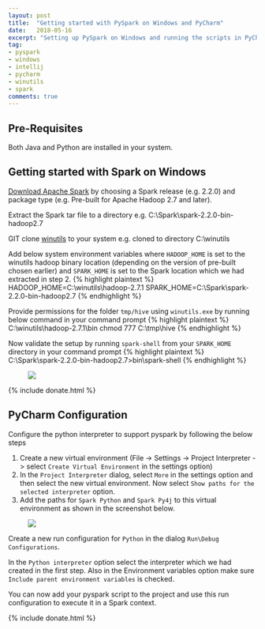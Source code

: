 ```yaml
---
layout: post
title:  "Getting started with PySpark on Windows and PyCharm"
date:   2018-05-16
excerpt: "Setting up PySpark on Windows and running the scripts in PyCharm IDE"
tag:
- pyspark 
- windows
- intellij
- pycharm
- winutils
- spark
comments: true
---
```


## Pre-Requisites

Both Java and Python are installed in your system.

## Getting started with Spark on Windows

[Download Apache Spark](http://spark.apache.org/downloads.html) by choosing a Spark release (e.g. 2.2.0) and package type (e.g. Pre-built for Apache Hadoop 2.7 and later).

Extract the Spark tar file to a directory e.g. C:\Spark\spark-2.2.0-bin-hadoop2.7

GIT clone [winutils](https://github.com/steveloughran/winutils) to your system e.g. cloned to directory C:\winutils

Add below system environment variables where `HADOOP_HOME` is set to the winutils hadoop binary location (depending on the version of pre-built chosen earlier)  and `SPARK_HOME` is set to the Spark location which we had extracted in step 2.
{% highlight plaintext %}
HADOOP_HOME=C:\winutils\hadoop-2.7.1
SPARK_HOME=C:\Spark\spark-2.2.0-bin-hadoop2.7
{% endhighlight %}

Provide permissions for the folder `tmp/hive` using `winutils.exe` by running below command in your command prompt
{% highlight plaintext %}
C:\winutils\hadoop-2.7.1\bin chmod 777 C:\tmp\hive
{% endhighlight %}

Now validate the setup by running `spark-shell` from your `SPARK_HOME` directory in your command prompt
{% highlight plaintext %}
C:\Spark\spark-2.2.0-bin-hadoop2.7>bin\spark-shell
{% endhighlight %}

<figure>
	<a href="{{ site.url }}/assets/img/2018/05/spark-shell.png"><img src="{{ site.url }}/assets/img/2018/05/spark-shell.png"></a>
</figure>

{% include donate.html %}

## PyCharm Configuration

Configure the python interpreter to support pyspark by following the below steps

1. Create a new virtual environment (File -> Settings -> Project Interpreter -> select `Create Virtual Environment` in the settings option)
2. In the `Project Interpreter` dialog, select `More` in the settings option and then select the new virtual environment. Now select `Show paths for the selected interpreter` option.
2. Add the paths for `Spark Python` and `Spark Py4j` to this virtual environment as shown in the screenshot below.

<figure>
	<a href="{{ site.url }}/assets/img/2018/05/pycharm-interpreter-paths.png"><img src="{{ site.url }}/assets/img/2018/05/pycharm-interpreter-paths.png"></a>
</figure>

Create a new run configuration for `Python` in the dialog `Run\Debug Configurations`.

In the `Python interpreter` option select the interpreter which we had created in the first step. Also in the Environment variables option make sure `Include parent environment variables` is checked.

You can now add your pyspark script to the project and use this run configuration to execute it in a Spark context.

{% include donate.html %}